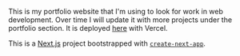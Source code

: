 This is my portfolio website that I'm using to look for work in web development. Over time I will update it with more projects under the portfolio section. 
It is deployed [here](https://portfolio-website-git-main-greencitrus6s-projects.vercel.app/) with Vercel.

This is a [Next.js](https://nextjs.org/) project bootstrapped with [`create-next-app`](https://github.com/vercel/next.js/tree/canary/packages/create-next-app).
